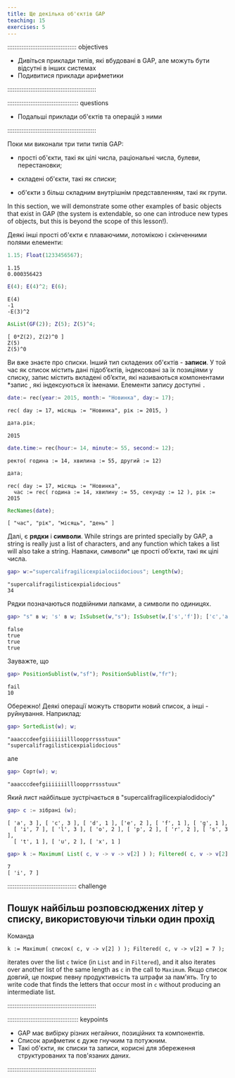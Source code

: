 ```yaml
---
title: Ще декілька об'єктів GAP
teaching: 15
exercises: 5
---
```


::::::::::::::::::::::::::::::::::::::: objectives

- Дивіться приклади типів, які вбудовані в GAP, але можуть бути відсутні в інших системах
- Подивитися приклади арифметики

::::::::::::::::::::::::::::::::::::::::::::::::::

:::::::::::::::::::::::::::::::::::::::: questions

- Подальші приклади об'єктів та операцій з ними

::::::::::::::::::::::::::::::::::::::::::::::::::

Поки ми виконали три типи типів GAP:

- прості об'єкти, такі як цілі числа, раціональні числа, булеви, перестановки;

- складені об'єкти, такі як _списки_;

- об'єкти з більш складним внутрішнім представленням, такі як групи.

In this section, we will demonstrate some other examples of basic objects
that exist in GAP (the system is extendable, so one can introduce new types
of objects, but this is beyond the scope of this lesson!).

Деякі інші прості об'єкти є плаваючими, лотомікою і скінченними полями елементи:

```gap
1.15; Float(1233456567);
```

```output
1.15
0.000356423
```

```gap
E(4); E(4)^2; E(6);
```

```output
E(4)
-1
-E(3)^2
```

```gap
AsList(GF(2)); Z(5); Z(5)^4;
```

```output
[ 0*Z(2), Z(2)^0 ]
Z(5)
Z(5)^0
```

Ви вже знаєте про списки.
Інший тип складених об'єктів - **записи**. У той час як список містить дані підоб’єктів, індексовані
за їх позиціями у списку, запис містить вкладені об’єкти, які називаються компонентами \*запис
, які індексуються їх іменами. Елементи запису доступні `.`

```gap
date:= rec(year:= 2015, month:= "Новинка", day:= 17);
```

```output
rec( day := 17, місяць := "Новинка", рік := 2015, )
```

```gap
дата.рік;
```

```output
2015
```

```gap
date.time:= rec(hour:= 14, minute:= 55, second:= 12);
```

```output
ректо( година := 14, хвилина := 55, другий := 12)
```

```gap
дата;
```

```output
rec( day := 17, місяць := "Новинка",
  час := rec( година := 14, хвилину := 55, секунду := 12 ), рік := 2015
```

```gap
RecNames(date);
```

```output
[ "час", "рік", "місяць", "день" ]
```

Далі, є **рядки** і **символи**. While strings are printed
specially by GAP, a string is really just a list of characters, and any
function which takes a list will also take a string. Навпаки, символи* це прості об’єкти, такі як цілі числа.

```gap
gap> w:="supercalifragilicexpialociidocious"; Length(w);
```

```output
"supercalifragilisticexpialidocious"
34
```

Рядки позначаються подвійними лапками, а символи по одиницях.

```gap
gap> "s" в w; 's' в w; IsSubset(w,"s"); IsSubset(w,['s','f']); ['c','a','t'] = "Кіт";
```

```output
false
true
true
true

```

Зауважте, що

```gap
gap> PositionSublist(w,"sf"); PositionSublist(w,"fr");
```

```output
fail
10
```

Обережно! Деякі операції можуть створити новий список, а інші -
руйнування. Наприклад:

```gap
gap> SortedList(w); w;
```

```output
"aaacccdeefgiiiiiiillloopprrssstuux"
"supercalifragilisticexpialidocious"
```

але

```gap
gap> Сорт(w); w;
```

```output
"aaacccdeefgiiiiiiillloopprrssstuux"
```

Який лист найбільше зустрічається в "supercalifragilicexpialodidociy"

```gap
gap> c := зібрані (w);
```

```output
[ 'a', 3 ], [ 'c', 3 ], [ 'd', 1 ], ['e', 2 ], [ 'f', 1 ], [ 'g', 1 ],
  [ 'i', 7 ], [ 'l', 3 ], [ 'o', 2 ], [ 'p', 2 ], [ 'r', 2 ], [ 's', 3 ],
  [ 't', 1 ], [ 'u', 2 ], [ 'x', 1 ]
```

```gap
gap> k := Maximum( List( c, v -> v -> v[2] ) ); Filtered( c, v -> v[2] = 7 );
```

```output
7
[ 'i', 7 ]
```

:::::::::::::::::::::::::::::::::::::::  challenge

## Пошук найбільш розповсюджених літер у списку, використовуючи тільки один прохід

Команда

`k := Maximum( список( c, v -> v[2] ) ); Filtered( c, v -> v[2] = 7 );`

iterates over the list `c` twice (in `List` and in `Filtered`), and
it also iterates over another list of the same length as `c` in the call
to `Maximum`. Якщо список довгий, це покриє певну продуктивність
та штрафи за пам'ять. Try to write code that finds the letters that occur most
in `c` without producing an intermediate list.

::::::::::::::::::::::::::::::::::::::::::::::::::

:::::::::::::::::::::::::::::::::::::::: keypoints

- GAP має вибірку різних негайних, позиційних та компонентів.
- Список арифметик є дуже гнучким та потужним.
- Такі об'єкти, як списки та записи, корисні для збереження структурованих та пов'язаних даних.

::::::::::::::::::::::::::::::::::::::::::::::::::


